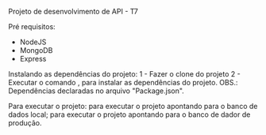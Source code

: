 Projeto de desenvolvimento de API - T7

Pré requisitos:
* NodeJS
* MongoDB
* Express

Instalando as dependências do projeto:
1 - Fazer o clone do projeto
2 - Executar o comando <npm install>, para instalar as dependências do projeto.
OBS.: Dependências declaradas no arquivo "Package.json".

Para executar o projeto:
<npm run dev> para executar o projeto apontando para o banco de dados local;
<npm start> para executar o projeto apontando para o banco de dador de produção.